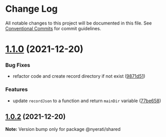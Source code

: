 # Change Log

All notable changes to this project will be documented in this file.
See [Conventional Commits](https://conventionalcommits.org) for commit guidelines.

# [1.1.0](https://github.com/reacto11mecha/nyerati/compare/@nyerati/shared@1.0.2...@nyerati/shared@1.1.0) (2021-12-20)


### Bug Fixes

* refactor code and create record directory if not exist ([9871d51](https://github.com/reacto11mecha/nyerati/commit/9871d5186bc6e0abb08b18d5d3552cccb192eac0))


### Features

* update `recordJson` to a function and return `mainDir` variable ([77be658](https://github.com/reacto11mecha/nyerati/commit/77be6583ae2af028040bd1775a68950916193d31))





## [1.0.2](https://github.com/reacto11mecha/nyerati/compare/@nyerati/shared@1.0.1...@nyerati/shared@1.0.2) (2021-12-20)

**Note:** Version bump only for package @nyerati/shared

